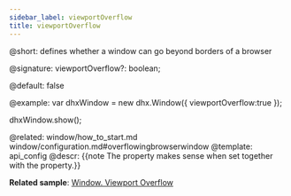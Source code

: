 ```yaml
---
sidebar_label: viewportOverflow
title: viewportOverflow
---          
```


@short: defines whether a window can go beyond borders of a browser

@signature: viewportOverflow?: boolean;

@default: false

@example: 
var dhxWindow = new dhx.Window({
    viewportOverflow:true
});

dhxWindow.show();

@related: window/how_to_start.md
window/configuration.md#overflowingbrowserwindow
@template:	api_config
@descr: 
{{note The property makes sense when set together with the [](window/api/window_movable_config.md) property.}}

**Related sample**: [Window. Viewport Overflow](https://snippet.dhtmlx.com/qfhdlzri)
